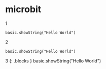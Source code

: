 # microbit
1
``` block
basic.showString("Hello World")
```
2
```blocks
basic.showString("Hello World")
```
3
  {: .blocks }
  basic.showString("Hello World")


<script src="https://makecode.com/gh-pages-embed.js"></script><script>makeCodeRender("{{ site.makecode.home_url }}", "{{ site.github.owner_name }}/{{ site.github.repository_name }}");</script>
